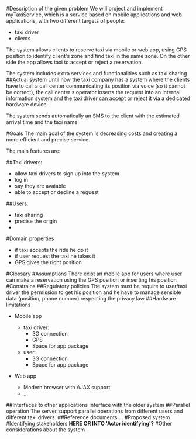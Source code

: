 #Description of the given problem
We will project and implement myTaxiService, which is a service based on mobile applications and web applications, with two different targets of people:

* taxi driver
* clients

The system allows clients to reserve taxi via mobile or web app, using GPS position to identify client's zone and find taxi in the same zone. On the other side the app allows taxi to accept or reject a reservation.

The system includes extra services and functionalities such as taxi sharing
##Actual system
Until now the taxi company has a system where the clients have to call a call center communicating its position via voice (so it cannot be correct), the call center's operator inserts the request into an internal information system and the taxi driver can accept or reject it via a dedicated hardware device.

The system sends automatically an SMS to the client with the estimated arrival time and the taxi name

#Goals
The main goal of the system is decreasing costs and creating a more efficient and precise service.

The main features are:

##Taxi drivers:
* allow taxi drivers to sign up into the system
* log in
* say they are avaiable
* able to accept or decline a request

##Users:
* taxi sharing
* precise the origin
* 

#Domain properties
* if taxi accepts the ride he do it
* if user request the taxi he takes it
* GPS gives the right position

#Glossary
#Assumptions
There exist an mobile app for users where user can make a reservation using the GPS position or inserting his position
#Constrains
##Regulatory policies
The system must be require to user/taxi driver the permission to get his position and he have to manage sensible data (position, phone number) respecting the privacy law
##Hardware limitations
* Mobile app
    * taxi driver:
        * 3G connection
        * GPS
        * Space for app package
    * user:
        * 3G connection
        * Space for app package  

* Web app
    * Modern browser with AJAX support
    * ...

##Interfaces to other applications
Interface with the older system
##Parallel operation
The server support parallel operations from different users and different taxi drivers.
##Reference documents
...
#Proposed system
#Identifying stakeholders **HERE OR INTO 'Actor identifying'?**
#Other considerations about the system